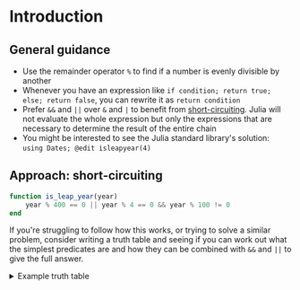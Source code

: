 # Introduction

## General guidance

- Use the remainder operator `%` to find if a number is evenly divisible by another
- Whenever you have an expression like `if condition; return true; else; return false`, you can rewrite it as `return condition`
- Prefer `&&` and `||` over `&` and `|` to benefit from [short-circuiting](https://docs.julialang.org/en/v1/manual/control-flow/#Short-Circuit-Evaluation). Julia will not evaluate the whole expression but only the expressions that are necessary to determine the result of the entire chain
- You might be interested to see the Julia standard library's solution: `using Dates; @edit isleapyear(4)`

## Approach: short-circuiting

```julia
function is_leap_year(year)
    year % 400 == 0 || year % 4 == 0 && year % 100 != 0
end
```

If you're struggling to follow how this works, or trying to solve a similar problem, consider writing a truth table and seeing if you can work out what the simplest predicates are and how they can be combined with `&&` and `||` to give the full answer.

<details>
<summary>Example truth table</summary>

```
Let:

p = year % 4 == 0
q = year % 100 == 0
r = year % 400 == 0

o = is the desired output

p q r | o
0 0 0 | 0
1 0 0 | 1
...
1 1 1 | 1

```

The idea is that you 1) work out what predicates you need and 2) notice that you can construct the output with p && !q || r.

</details>
